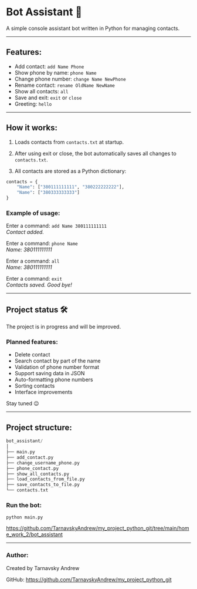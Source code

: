 
# Bot Assistant 🤖

A simple console assistant bot written in Python for managing contacts.

---

## Features:

- Add contact: `add Name Phone`
- Show phone by name: `phone Name`
- Change phone number: `change Name NewPhone`
- Rename contact: `rename OldName NewName`
- Show all contacts: `all`
- Save and exit: `exit`  or  `close`
- Greeting: `hello`

---

## How it works:

1. Loads contacts from `contacts.txt` at startup.

2. After using exit or close, the bot automatically saves all changes to `contacts.txt`.

3. All contacts are stored as a Python dictionary:

```python
contacts = {
    "Name": ["380111111111", "380222222222"],
    "Name": ["380333333333"]
}

```


### Example of usage:

Enter a command:  `add Name 380111111111`    
*Contact added.*

Enter a command:  `phone Name`    
*Name: 380111111111*

Enter a command:  `all`    
*Name: 380111111111*

Enter a command:  `exit`    
*Contacts saved. Good bye!*


---


## Project status 🛠️

The project is in progress and will be improved.

### Planned features:
- Delete contact
- Search contact by part of the name
- Validation of phone number format
- Support saving data in JSON
- Auto-formatting phone numbers
- Sorting contacts
- Interface improvements

Stay tuned 😉

---

## Project structure:

```python
bot_assistant/
│
├── main.py
├── add_contact.py
├── change_username_phone.py
├── phone_contact.py
├── show_all_contacts.py
├── load_contacts_from_file.py
├── save_contacts_to_file.py
└── contacts.txt
```


### Run the bot:

`python main.py`  

https://github.com/TarnavskyAndrew/my_project_python_git/tree/main/home_work_2/bot_assistant


---


### Author:

Created by Tarnavsky Andrew

GitHub: https://github.com/TarnavskyAndrew/my_project_python_git